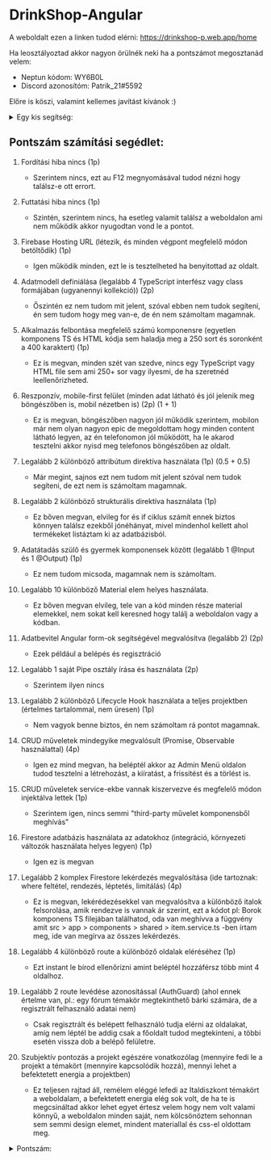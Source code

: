# DrinkShop-Angular

A weboldalt ezen a linken tudod elérni: https://drinkshop-p.web.app/home

Ha leosztályoztad akkor nagyon örülnék neki ha a pontszámot megosztanád velem:
  - Neptun kódom: WY6B0L
  - Discord azonosítóm: Patrik_21#5592

Előre is köszi, valamint kellemes javítást kívánok :)



<details>
  <summary>Egy kis segítség:</summary>
  
  
  Ami a javításban nem 100% egyértelmű és lehet nem tudnád kifejteni csak a kódból:
    - Amikor CRUD-ot teszteled az Admin Menü oldalon akkor Updatelni úgy tudod a rekordokat hogy az alatta lévő táblázatba kattintasz és az vissza viszi az adatokat a formba, amit majd értelemszerűen ott kell átírnod és újra lefuttatnod.
  
  PS: Ha nem teljesen egyértelmű akkor leírom: A választott témám az Italdiszkont volt.
  
  
</details>

## Pontszám számítási segédlet:

1. Fordítási hiba nincs (1p)
    - Szerintem nincs, ezt au F12 megnyomásával tudod nézni hogy találsz-e ott errort.

2. Futtatási hiba nincs (1p)
    - Szintén, szerintem nincs, ha esetleg valamit találsz a weboldalon ami nem működik akkor nyugodtan vond le a pontot.

3. Firebase Hosting URL (létezik, és minden végpont megfelelő módon betöltődik) (1p)
    - Igen működik minden, ezt le is tesztelheted ha benyitottad az oldalt.

4. Adatmodell definiálása (legalább 4 TypeScript interfész vagy class formájában (ugyanennyi kollekció)) (2p)
    - Őszintén ez nem tudom mit jelent, szóval ebben nem tudok segíteni, én sem tudom hogy meg van-e, de én nem számoltam magamnak.

5. Alkalmazás felbontása megfelelő számú komponensre (egyetlen komponens TS és HTML kódja sem haladja meg a 250 sort és soronként a 400 karaktert) (1p)
    - Ez is megvan, minden szét van szedve, nincs egy TypeScript vagy HTML file sem ami 250+ sor vagy ilyesmi, de ha szeretnéd leellenőrizheted.

6. Reszponzív, mobile-first felület (minden adat látható és jól jelenik meg böngészőben is, mobil nézetben is) (2p) (1 + 1)
    - Ez is megvan, böngészőben nagyon jól működik szerintem, mobilon már nem olyan nagyon epic de megoldottam hogy minden content látható legyen, az én telefonomon jól működött, ha le akarod tesztelni akkor nyisd meg telefonos böngészőben az oldalt.

7. Legalább 2 különböző attribútum direktíva használata (1p) (0.5 + 0.5)
    - Már megint, sajnos ezt nem tudom mit jelent szóval nem tudok segíteni, de ezt nem is számoltam magamnak.

8. Legalább 2 különböző strukturális direktíva használata (1p)
    - Ez bőven megvan, elvileg for és if ciklus számít ennek biztos könnyen találsz ezekből jónéhányat, mivel mindenhol kellett ahol termékeket listáztam ki az adatbázisból.

9. Adatátadás szülő és gyermek komponensek között (legalább 1 @Input és 1 @Output) (1p)
    - Ez nem tudom micsoda, magamnak nem is számoltam.

10. Legalább 10 különböző Material elem helyes használata.
    - Ez bőven megvan elvileg, tele van a kód minden része material elemekkel, nem sokat kell keresned hogy találj a weboldalon vagy a kódban.

11. Adatbevitel Angular form-ok segítségével megvalósítva (legalább 2) (2p)
    - Ezek például a belépés és regisztráció

12. Legalább 1 saját Pipe osztály írása és használata (2p)
    - Szerintem ilyen nincs

13. Legalább 2 különböző Lifecycle Hook használata a teljes projektben (értelmes tartalommal, nem üresen) (1p)
    - Nem vagyok benne biztos, én nem számoltam rá pontot magamnak.

14. CRUD műveletek mindegyike megvalósult (Promise, Observable használattal) (4p)
    - Igen ez mind megvan, ha beléptél akkor az Admin Menü oldalon tudod tesztelni a létrehozást, a kiíratást, a frissítést és a törlést is.

15. CRUD műveletek service-ekbe vannak kiszervezve és megfelelő módon injektálva lettek (1p)
    - Szerintem igen, nincs semmi "third-party művelet komponensből meghívás"

16. Firestore adatbázis használata az adatokhoz (integráció, környezeti változók használata helyes legyen) (1p)
    - Igen ez is megvan

17. Legalább 2 komplex Firestore lekérdezés megvalósítása (ide tartoznak: where feltétel, rendezés, léptetés, limitálás) (4p)
    - Ez is megvan, lekérédezésekkel van megvalósítva a különböző italok felsorolása, amik rendezve is vannak ár szerint, ezt a kódot pl: Borok komponens TS filejában találhatod, oda van meghívva a függvény amit src > app > components > shared > item.service.ts -ben írtam meg, ide van megírva az összes lekérdezés.

18. Legalább 4 különböző route a különböző oldalak eléréséhez (1p)
    - Ezt instant le bírod ellenőrizni amint beléptél hozzáférsz több mint 4 oldalhoz.

19. Legalább 2 route levédése azonosítással (AuthGuard) (ahol ennek értelme van, pl.: egy fórum témakör megtekinthető bárki számára, de a regisztrált felhasználó adatai nem)
    - Csak regisztrált és belépett felhasználó tudja elérni az oldalakat, amíg nem léptél be addig csak a főoldalt tudod megtekinteni, a többi esetén vissza dob a belépő felületre.

20. Szubjektív pontozás a projekt egészére vonatkozólag (mennyire fedi le a projekt a témakört (mennyire kapcsolódik hozzá), mennyi lehet a befektetett energia a projektben)
    - Ez teljesen rajtad áll, remélem eléggé lefedi az Italdiszkont témakört a weboldalam, a befektetett energia elég sok volt, de ha te is megcsináltad akkor lehet egyet értesz velem hogy nem volt valami könnyű, a weboldalon minden saját, nem kölcsönöztem sehonnan sem semmi design elemet, mindent materiallal és css-el oldottam meg. 

  <details>
  <summary>Pontszám:</summary>
  
  
  Én magamnak elég szigorúan 26 pontot számoltam úgy hogy az utolsó szubjektív 6 pontból nullát adtam magamnak, nem kell így értékelned csak ha valahol ekörül van az adott pontszámod az utolsó 6 pont nélkül akkor tudd hogy egész pontosan adtad meg. 
  És ha lehetséges akkor mégegyszer kérném hogy írd meg nekem valamelyik platformon az értékelés eredményét, megköszönném valamint lehetséges hogy én is javítottam a tiéd. 
  Valamint ha bármi kérdés van, valami a fenti pontozási segédlet ellenére sem egyértelmű akkor Discordon szinte mindig elérhető vagyok nyugodtan írj rám.
  
  További szép napot és kellemes nyári szünetet!
  
  
</details>
  
  
  
  
